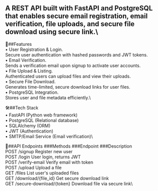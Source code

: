 ## A REST API built with FastAPI and PostgreSQL that enables secure email registration, email verification, file uploads, and secure file download using secure link.\

🚀##Features\
• User Registration & Login.\
  Secure user authentication with hashed passwords and JWT tokens.\
• Email Verification.\
  Sends a verification email upon signup to activate user accounts.\
• File Upload & Listing.\
  Authenticated users can upload files and view their uploads.\
• Secure File Download.\
  Generates time-limited, secure download links for user files.\
• PostgreSQL Integration.\
  Stores user and file metadata efficiently.\

🛠️##Tech Stack \
• FastAPI (Python web framework)\
• PostgreSQL (Relational database)\
• SQLAlchemy (ORM)\
• JWT (Authentication)\
• SMTP/Email Service (Email verification)\

📖##API Endpoints
###Methods     ###Endpoint                   ###Description\
POST            /signup                      Register new user\
POST            /login                       User login, returns JWT\
POST            /verify-email                Verify email with token\
POST            /upload                      Upload a file\
GET             /files                       List user's uploaded files\
GET             /download/{file_id}          Get secure download link\
GET             /secure-download/{token}     Download file via secure link\
